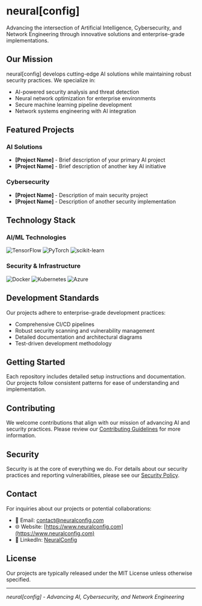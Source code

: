 # neural\[config\]

Advancing the intersection of Artificial Intelligence, Cybersecurity, and Network Engineering through innovative solutions and enterprise-grade implementations.

## Our Mission

neural\[config\] develops cutting-edge AI solutions while maintaining robust security practices. We specialize in:

- AI-powered security analysis and threat detection
- Neural network optimization for enterprise environments
- Secure machine learning pipeline development
- Network systems engineering with AI integration

## Featured Projects

### AI Solutions
- **[Project Name]** - Brief description of your primary AI project
- **[Project Name]** - Brief description of another key AI initiative

### Cybersecurity
- **[Project Name]** - Description of main security project
- **[Project Name]** - Description of another security implementation

## Technology Stack

### AI/ML Technologies
![TensorFlow](https://img.shields.io/badge/TensorFlow-%23FF6F00.svg?style=for-the-badge&logo=TensorFlow&logoColor=white)
![PyTorch](https://img.shields.io/badge/PyTorch-%23EE4C2C.svg?style=for-the-badge&logo=PyTorch&logoColor=white)
![scikit-learn](https://img.shields.io/badge/scikit--learn-%23F7931E.svg?style=for-the-badge&logo=scikit-learn&logoColor=white)

### Security & Infrastructure
![Docker](https://img.shields.io/badge/docker-%230db7ed.svg?style=for-the-badge&logo=docker&logoColor=white)
![Kubernetes](https://img.shields.io/badge/kubernetes-%23326ce5.svg?style=for-the-badge&logo=kubernetes&logoColor=white)
![Azure](https://img.shields.io/badge/azure-%230072C6.svg?style=for-the-badge&logo=microsoftazure&logoColor=white)

## Development Standards

Our projects adhere to enterprise-grade development practices:

- Comprehensive CI/CD pipelines
- Robust security scanning and vulnerability management
- Detailed documentation and architectural diagrams
- Test-driven development methodology

## Getting Started

Each repository includes detailed setup instructions and documentation. Our projects follow consistent patterns for ease of understanding and implementation.

## Contributing

We welcome contributions that align with our mission of advancing AI and security practices. Please review our [Contributing Guidelines](CONTRIBUTING.md) for more information.

## Security

Security is at the core of everything we do. For details about our security practices and reporting vulnerabilities, please see our [Security Policy](SECURITY.md).

## Contact

For inquiries about our projects or potential collaborations:

- 📧 Email: [contact@neuralconfig.com](mailto:contact@neuralconfig.com)
- 🌐 Website: [https://www.neuralconfig.com](https://www.neuralconfig.com)
- 💼 LinkedIn: [NeuralConfig](https://www.linkedin.com/company/neuralconfig)

## License

Our projects are typically released under the MIT License unless otherwise specified.

---

*neural\[config\] - Advancing AI, Cybersecurity, and Network Engineering*
